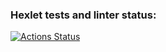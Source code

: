 ### Hexlet tests and linter status:
[![Actions Status](https://github.com/AlexanderIzmailov/frontend-project-12/workflows/hexlet-check/badge.svg)](https://github.com/AlexanderIzmailov/frontend-project-12/actions)